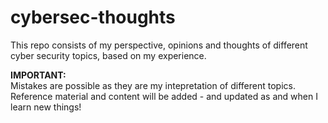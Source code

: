 # cybersec-thoughts
This repo consists of my perspective, opinions and thoughts of different cyber security topics, based on my experience. 

**IMPORTANT:**  
Mistakes are possible as they are my intepretation of different topics. 
Reference material and content will be added - and updated as and when I learn new things!
